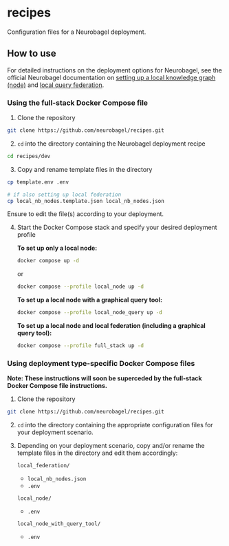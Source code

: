 # recipes
Configuration files for a Neurobagel deployment.

## How to use
For detailed instructions on the deployment options for Neurobagel, see the official Neurobagel documentation on [setting up a local knowledge graph (node)](https://neurobagel.org/infrastructure/) and [local query federation](https://neurobagel.org/federate/).

### Using the full-stack Docker Compose file

1. Clone the repository
```bash
git clone https://github.com/neurobagel/recipes.git
```

2. `cd` into the directory containing the Neurobagel deployment recipe
<!---
TODO: Change once we rename this directory for production!
-->
```bash
cd recipes/dev
```

3. Copy and rename template files in the directory
```bash
cp template.env .env

# if also setting up local federation
cp local_nb_nodes.template.json local_nb_nodes.json
```
Ensure to edit the file(s) according to your deployment.

4. Start the Docker Compose stack and specify your desired deployment profile

    **To set up only a local node:**
    ```bash
    docker compose up -d
    ```
    or
    ```bash
    docker compose --profile local_node up -d
    ```

    **To set up a local node with a graphical query tool:**
    ```bash
    docker compose --profile local_node_query up -d
    ```

    **To set up a local node and local federation (including a graphical query tool):**
    ```bash
    docker compose --profile full_stack up -d
    ```

### Using deployment type-specific Docker Compose files

**Note: These instructions will soon be superceded by the full-stack Docker Compose file instructions.**

1. Clone the repository
```bash
git clone https://github.com/neurobagel/recipes.git
```

2. `cd` into the directory containing the appropriate configuration files
for your deployment scenario.

3. Depending on your deployment scenario, 
copy and/or rename the template files in the directory
and edit them accordingly:
    
    `local_federation/`
    - `local_nb_nodes.json`
    - `.env`

    `local_node/`
    - `.env`
    
    `local_node_with_query_tool/`
    - `.env`
